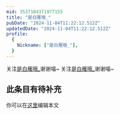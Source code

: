 ```yaml
---
mid: 3537104371977155
title: "是白雁哦_"
pubDate: "2024-11-04T11:22:12.512Z"
updatedDate: "2024-11-04T11:22:12.512Z"
profile:
  {
    Nickname: ["是白雁哦_"],
  }
---
```


关注[是白雁哦_](https://space.bilibili.com/3537104371977155)谢谢喵~ 关注[是白雁哦_](https://space.bilibili.com/3537104371977155)谢谢喵~

## 此条目有待补充
你可以在[这里](https://github.com/Yuhanawa/VTuber.ICU-Content/edit/master/v/是白雁哦_/index.md)编辑本文
